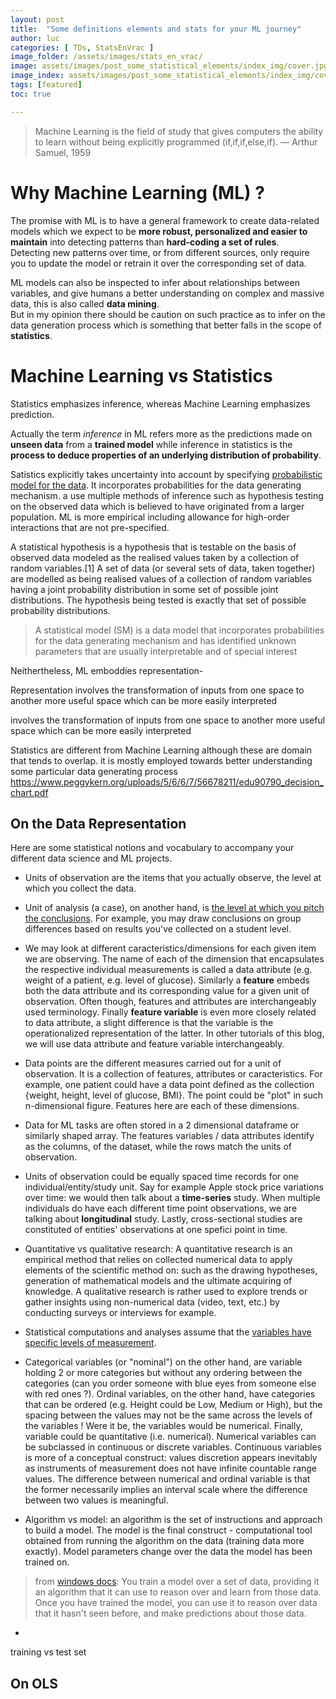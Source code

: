 ```yaml
---
layout: post
title:  "Some definitions elements and stats for your ML journey"
author: luc
categories: [ TDs, StatsEnVrac ]
image_folder: /assets/images/stats_en_vrac/
image: assets/images/post_some_statistical_elements/index_img/cover.jpg
image_index: assets/images/post_some_statistical_elements/index_img/cover.jpg
tags: [featured]
toc: true

---
```



> Machine Learning is the field of study that gives computers the ability to learn without being explicitly programmed (if,if,if,else,if). — Arthur Samuel, 1959

# Why Machine Learning (ML) ?

The promise with ML is to have a general framework to create data-related models which we expect to be **more robust, personalized and easier to maintain** into detecting patterns than **hard-coding a set of rules**.<br>
Detecting new patterns over time, or from different sources, only require you to update the model or retrain it over the corresponding set of data.<br>

ML models can also be inspected to infer about relationships between variables, and give humans a better understanding on complex and massive data, this is also called **data mining**. <br>
But in my opinion there should be caution on such practice as to infer on the data generation process which is something that better falls in the scope of **statistics**.

# Machine Learning vs Statistics

Statistics emphasizes inference, whereas Machine Learning emphasizes prediction.

Actually the term *inference* in ML refers more as the predictions made on **unseen data** from a **trained model** while inference in statistics is the **process to deduce properties of an underlying distribution of probability**.

Satistics explicitly takes uncertainty into account by specifying [probabilistic model for the data](https://www.fharrell.com/post/stat-ml/). It incorporates probabilities for the data generating mechanism.
a use multiple methods of inference such as hypothesis testing on the observed data which is believed to have originated from a larger population.
ML is more empirical including allowance for high-order interactions that are not pre-specified.


A statistical hypothesis is a hypothesis that is testable on the basis of observed data modeled as the realised values taken by a collection of random variables.[1] A set of data (or several sets of data, taken together) are modelled as being realised values of a collection of random variables having a joint probability distribution in some set of possible joint distributions. The hypothesis being tested is exactly that set of possible probability distributions.

> A statistical model (SM) is a data model that incorporates probabilities for the data generating mechanism and has identified unknown parameters that are usually interpretable and of special interest

Neithertheless, ML emboddies representation-

Representation involves the transformation of inputs from one space to another more useful space which can be more easily interpreted

 involves the transformation of inputs from one space to another more useful space which can be more easily interpreted

Statistics are different from Machine Learning although these are domain that tends to overlap. 
it is mostly employed towards better understanding some particular data generating process
https://www.peggykern.org/uploads/5/6/6/7/56678211/edu90790_decision_chart.pdf

## On the Data Representation

Here are some statistical notions and vocabulary to accompany your different data science and ML projects. 

* Units of observation are the items that you actually observe, the level at which you collect the data.

* Unit of analysis (a case), on another hand, is [the level at which you pitch the conclusions](http://re-design.dimiter.eu/?p=253). For example, you may draw conclusions on group differences based on results you've collected on a student level.

* We may look at different caracteristics/dimensions for each given item we are observing. The name of each of the dimension that encapsulates the respective individual measurements is called a data attribute (e.g. weight of a patient, e.g. level of glucose). Similarly a **feature** embeds both the data attribute and its corresponding value for a given unit of observation. Often though, features and attributes are interchangeably used terminology. Finally **feature variable** is even more closely related to data attribute, a slight difference is that the variable is the operationalized representation of the latter. In other tutorials of this blog, we will use data attribute and feature variable interchangeably.

* Data points are the different measures carried out for a unit of observation. It is a collection of features, attributes or caracteristics. For example, one patient could have a data point defined as the collection {weight, height, level of glucose, BMI}. The point could be "plot" in such n-dimensional figure. Features here are each of these dimensions.

* Data for ML tasks are often stored in a 2 dimensional dataframe or similarly shaped array. The features variables / data attributes identify as the columns, of the dataset, while the rows match the units of observation.

* Units of observation could be equally spaced time records for one individual/entity/study unit. Say for example Apple stock price variations over time: we would then talk about a **time-series** study. When multiple individuals do have each different time point observations, we are talking about **longitudinal** study. Lastly, cross-sectional studies are constituted of entities' observations at one spefici point in time.

* Quantitative vs qualitative research:
A quantitative research is an empirical method  that relies on collected numerical data to apply elements of the scientific method on: such as the drawing hypotheses, generation of mathematical models and the ultimate acquiring of knowledge. A qualitative research is rather used to explore trends or gather insights using non-numerical data (video, text, etc.) by conducting surveys or interviews for example.

* Statistical computations and analyses assume that the [variables have specific levels of measurement](https://stats.idre.ucla.edu/other/mult-pkg/whatstat/what-is-the-difference-between-categorical-ordinal-and-numerical-variables/). 

* Categorical variables (or "nominal") on the other hand, are variable holding 2 or more categories but without any ordering between the categories (can you order someone with blue eyes from someone else with red ones ?). Ordinal variables, on the other hand, have categories that can be ordered (e.g. Height could be Low, Medium or High), but the spacing between the values may not be the same across the levels of the variables ! Were it be, the variables would be numerical. Finally, variable could be quantitative (i.e. numerical). Numerical variables can be subclassed in continuous or discrete variables. Continuous variables is more of a conceptual construct: values discretion appears inevitably as instruments of measurement does not have infinite countable range values. The difference between numerical and ordinal variable is that the former necessarily implies an interval scale where the difference between two values is meaningful.

* Algorithm vs model: an algorithm is the set of instructions and approach to build a model. The model is the final construct - computational tool obtained from running the algorithm on the data (training data more exactly). Model parameters change over the data the model has been trained on.
> from [windows docs](https://docs.microsoft.com/en-us/windows/ai/windows-ml/what-is-a-machine-learning-model): You train a model over a set of data, providing it an algorithm that it can use to reason over and learn from those data. Once you have trained the model, you can use it to reason over data that it hasn't seen before, and make predictions about those data.

*
 training vs test set


## On OLS